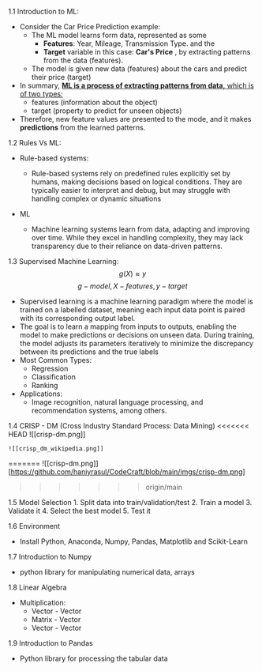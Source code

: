 1.1 Introduction to ML:
 * Consider the Car Price Prediction example:
	 * The ML model learns form data, represented as some 
		 * **Features**: Year, Mileage, Transmission Type. and the 
		 * **Target** variable in this case: **Car's Price** , by extracting patterns from the data (features).
	* The model is given new data (features) about the cars and predict their price (target)
* In summary, <u> <b> ML is a process of extracting patterns from data,</b> which is of two types: </u>
	* features (information about the object)
	* target (property to predict for unseen objects)
* Therefore, new feature values are presented to the mode, and it makes **predictions** from the learned patterns.

1.2 Rules Vs ML:

* Rule-based systems:
	* Rule-based systems rely on predefined rules explicitly set by humans, making decisions based on logical conditions. They are typically easier to interpret and debug, but may struggle with handling complex or dynamic situations

* ML
	* Machine learning systems learn from data, adapting and improving over time. While they excel in handling complexity, they may lack transparency due to their reliance on data-driven patterns.


1.3 Supervised Machine Learning:
$$ g(X) ≈ y $$ $$ g - model, X - features, y - target$$

* Supervised learning is a machine learning paradigm where the model is trained on a labelled dataset, meaning each input data point is paired with its corresponding output label. 
* The goal is to learn a mapping from inputs to outputs, enabling the model to make predictions or decisions on unseen data. During training, the model adjusts its parameters iteratively to minimize the discrepancy between its predictions and the true labels
* Most Common Types:
	* Regression
	* Classification
	* Ranking
* Applications:
	* Image recognition, natural language processing, and recommendation systems, among others.

1.4 CRISP - DM (Cross Industry Standard Process: Data Mining)
<<<<<<< HEAD
	![[crisp-dm.png]]
		
	![[crisp_dm_wikipedia.png]]
=======
	![[crisp-dm.png]] [https://github.com/haniyrasul/CodeCraft/blob/main/imgs/crisp-dm.png]
>>>>>>> origin/main
	
1.5 Model Selection
	1. Split data into train/validation/test
	2. Train a model
	3. Validate it
	4. Select the best model
	5. Test it

1.6 Environment
* Install Python, Anaconda, Numpy, Pandas, Matplotlib and Scikit-Learn

1.7 Introduction to Numpy
* python library for manipulating numerical data, arrays

1.8 Linear Algebra
* Multiplication:
	* Vector - Vector
	* Matrix - Vector
	* Vector - Vector

1.9 Introduction to Pandas
* Python library for processing the tabular data
